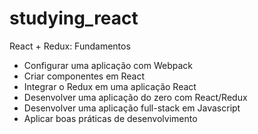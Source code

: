 # studying_react
React + Redux: Fundamentos 

- Configurar uma aplicação com Webpack
- Criar componentes em React
- Integrar o Redux em uma aplicação React
- Desenvolver uma aplicação do zero com React/Redux
- Desenvolver uma aplicação full-stack em Javascript
- Aplicar boas práticas de desenvolvimento
